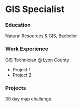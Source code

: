 # GIS Specialist

### Education
Natural Resources & GIS, Bachelor

### Work Experience
GIS Technician @ Lyon County 
- Project 1
- Project 2

### Projects
30 day map challenge
